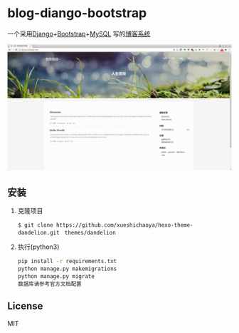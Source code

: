 # blog-diango-bootstrap

 一个采用[Django](https://www.djangoproject.com)+[Bootstrap](http://www.bootcss.com/)+[MySQL](https://www.mysql.com/) 写的[博客系统](http://demo1.xschaoya.com)


![screenshot](./about.png)


## 安装
1. 克隆项目

    ```git
    $ git clone https://github.com/xueshichaoya/hexo-theme-dandelion.git　themes/dandelion
    ```

2. 执行(python3)

    ```sh
    pip install -r requirements.txt
    python manage.py makemigrations
    python manage.py migrate
    数据库请参考官方文档配置
    ```

## License
MIT
